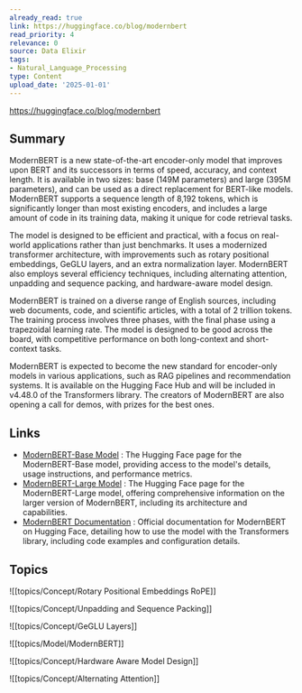 ```yaml
---
already_read: true
link: https://huggingface.co/blog/modernbert
read_priority: 4
relevance: 0
source: Data Elixir
tags:
- Natural_Language_Processing
type: Content
upload_date: '2025-01-01'
---
```


https://huggingface.co/blog/modernbert
## Summary

ModernBERT is a new state-of-the-art encoder-only model that improves upon BERT and its successors in terms of speed, accuracy, and context length. It is available in two sizes: base (149M parameters) and large (395M parameters), and can be used as a direct replacement for BERT-like models. ModernBERT supports a sequence length of 8,192 tokens, which is significantly longer than most existing encoders, and includes a large amount of code in its training data, making it unique for code retrieval tasks.

The model is designed to be efficient and practical, with a focus on real-world applications rather than just benchmarks. It uses a modernized transformer architecture, with improvements such as rotary positional embeddings, GeGLU layers, and an extra normalization layer. ModernBERT also employs several efficiency techniques, including alternating attention, unpadding and sequence packing, and hardware-aware model design.

ModernBERT is trained on a diverse range of English sources, including web documents, code, and scientific articles, with a total of 2 trillion tokens. The training process involves three phases, with the final phase using a trapezoidal learning rate. The model is designed to be good across the board, with competitive performance on both long-context and short-context tasks.

ModernBERT is expected to become the new standard for encoder-only models in various applications, such as RAG pipelines and recommendation systems. It is available on the Hugging Face Hub and will be included in v4.48.0 of the Transformers library. The creators of ModernBERT are also opening a call for demos, with prizes for the best ones.
## Links

- [ModernBERT-Base Model](https://huggingface.co/answerdotai/ModernBERT-base) : The Hugging Face page for the ModernBERT-Base model, providing access to the model's details, usage instructions, and performance metrics.
- [ModernBERT-Large Model](https://huggingface.co/answerdotai/ModernBERT-large) : The Hugging Face page for the ModernBERT-Large model, offering comprehensive information on the larger version of ModernBERT, including its architecture and capabilities.
- [ModernBERT Documentation](https://huggingface.co/docs/transformers/main/en/model_doc/modernbert) : Official documentation for ModernBERT on Hugging Face, detailing how to use the model with the Transformers library, including code examples and configuration details.

## Topics

![[topics/Concept/Rotary Positional Embeddings RoPE]]

![[topics/Concept/Unpadding and Sequence Packing]]

![[topics/Concept/GeGLU Layers]]

![[topics/Model/ModernBERT]]

![[topics/Concept/Hardware Aware Model Design]]

![[topics/Concept/Alternating Attention]]